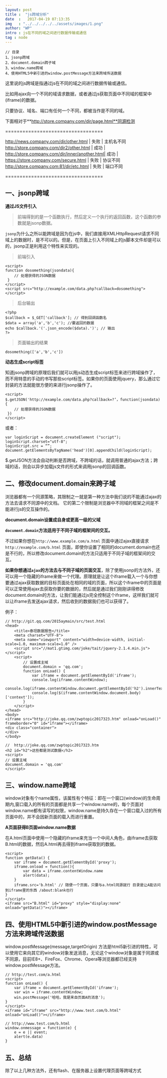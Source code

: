 ```yaml
---
layout: post
title :  "js跨域分析"
date  :   2017-04-19 07:13:35
img   : "../../../../../assets/images/1.png"
author: "WP"
intro : js在不同的域之间进行数据传输或通信
tag : node
---
```


	// 目录
	1、jsonp跨域
	2、document.domain跨子域
	3、window.name跨域
	4、使用HTML5中新引进的window.postMessage方法来跨域传送数据
	
这里说的js跨域是指通过js在不同的域之间进行数据传输或通信。

比如用ajax向一个不同的域请求数据，或者通过js获取页面中不同域的框架中(iframe)的数据。

只要协议、域名、端口有任何一个不同，都被当作是不同的域。

下面相对于**http://store.company.com/dir/page.html**同源检测

==================================

http://news.company.com/dir/other.html         | 失败 | 主机名不同
http://store.company.com/dir2/other.html       | 成功 |
http://store.company.com/dir/inner/another.html| 成功 | 
https://store.company.com/secure.html          | 失败 | 协议不同
http://store.company.com:81/dir/etc.html       | 失败 | 端口不同

==================================

## 一、jsonp跨域

**通过JS文件引入**

> 前端得到的是一个函数执行，然后定义一个执行的返回函数，这个函数的参数就是jsonp数据。

`jsonp`为什么之所以能跨域是因为在js中，我们直接用XMLHttpRequest请求不同域上的数据时，是不可以的。但是，在页面上引入不同域上的js脚本文件却是可以的，jsonp正是利用这个特性来实现的。

>前端引入   

	
	<script>
	function dosomething(jsondata){
	    // 处理获得的JSON数据
	 }
	</script>      
	<script src="http://example.com/data.php?callback=dosomething"></script>

> 后台输出
    

	<?php
	$callback = $_GET['callback']; // 得到回调函数名
	$data = array('a','b','c'); //要返回的数据
	echo $callback.'('.json_encode($data).')'; // 输出
	?>

> 页面输出的结果
    

	dosomething(['a','b','c'])

**动态生成script标签**

知道jsonp跨域的原理后我们就可以用js动态生成script标签来进行跨域操作了，而不用特意的手动的书写那些script标签。如果你的页面使用jquery，那么通过它封装的方法就能很方便的来进行jsonp操作了。

	<script>
	$.getJSON('http://example.com/data.php?callback=?‘，function(jsondata){
	    // 处理获得的JSON数据
	 })
	</script>

或者：

	var loginScript = document.createElement ("script");
	loginScript.charset="utf-8";
	loginScript.src = “”;
	document.getElementsByTagName('head')[0].appendChild(loginScript);


$.getJSON方法会自动判断是否跨域，不跨域的话，就调用普通的ajax方法；跨域的话，则会以异步加载js文件的形式来调用jsonp的回调函数。

## 二、修改document.domain来跨子域

浏览器都有一个同源策略，其限制之一就是第一种方法中我们说的不能通过ajax的方法去请求不同源中的文档。 它的第二个限制是浏览器中不同域的框架之间是不能进行js的交互操作的。

**document.domain设置成自身或更高一级的父域**

**`document.domain`方法适用于不同子域的框架间的交互。**

不过如果你想在`http://www.example.com/a.html` 页面中通过ajax直接请求`http://example.com/b.html` 页面，即使你设置了相同的document.domain也还是不行的，所以修改document.domain的方法只适用于不同子域的框架间的交互。

**如果你想通过`ajax`的方法去与不同子域的页面交互**，除了使用jsonp的方法外，还可以用一个隐藏的iframe来做一个代理。原理就是让这个iframe载入一个与你想要通过ajax获取数据的目标页面处在相同的域的页面，所以这个iframe中的页面是可以正常使用ajax去获取你要的数据的，然后就是通过我们刚刚讲得修改document.domain的方法，让我们能通过js完全控制这个iframe，这样我们就可以让iframe去发送ajax请求，然后收到的数据我们也可以获得了。

例子：

	// http://git.qq.com/2015aymain/src/test.html
	<head>
	    <title>泰坦数据报告</title>
	    <meta charset="UTF-8">
	    <meta name="viewport" content="width=device-width, initial-scale=1.0, maximum-scale=1.0" />
	    <script src="//mat1.gtimg.com/joke/tait/jquery-2.1.4.min.js"></script>
	    <script>
	        // 设置成主域
	        document.domain = 'qq.com';
	        function onLoad() {
	            var iframe = document.getElementById('iframe');
	            console.log(iframe.contentWindow);
	            console.log(iframe.contentWindow.document.getElementById('h2').innerText);
	            console.log($(iframe.contentWindow.document.body)['context']);
	        }
	    </script>
	</head>
	<body>
	<iframe src="http://joke.qq.com/zwptopic2017323.htm" onload="onLoad()" frameborder="0" id="iframe"></iframe>
	<div class="container">
	</div>
	</body>
	
	//  http://joke.qq.com/zwptopic2017323.htm 
	<h2 id="h2">这些都是测试数据</h2>
	<script>
	// 设置主域
	document.domain = 'qq.com'
	</script>


## 三、window.name跨域

window对象有个name属性，该属性有个特征：即在一个窗口(window)的生命周期内,窗口载入的所有的页面都是共享一个window.name的，每个页面对window.name都有读写的权限，window.name是持久存在一个窗口载入过的所有页面中的，并不会因新页面的载入而进行重置。

**A页面获得B页面window.name数据**

在A.html页面中使用一个隐藏的iframe来充当一个中间人角色，由iframe去获取B.html的数据，然后A.html再去得到iframe获取到的数据。


	<script>
	function getData() {
	    var iframe = document.getElementById('proxy');
	    iframe.onload = function(){
	        var data = iframe.contentWindow.name
	        alert(data);
	    }
	    iframe.src='b.html' // 随便一个页面，只要与a.html同源就行 目录是让A能访问到iframe里的东西 /about:blank也行
	}
	</script>
	<iframe src="B.html" id="proxy" style="display:none" onload="getData()"></iframe>


## 四、使用HTML5中新引进的window.postMessage方法来跨域传送数据

window.postMessage(message,targetOrigin) 方法是html5新引进的特性，可以使用它来向其它的window对象发送消息，无论这个window对象是属于同源或不同源，目前IE8+、FireFox、Chrome、Opera等浏览器都已经支持window.postMessage方法。


	// http://test.com/a.html
	<script>
	function onLoad() {
	    var iframe = document.getElementById('iframe');
	    var win = iframe.contentWindow;
	    win.postMessage('哈哈，我是来自页面A的消息');
	}
	</script>
	<iframe id="iframe" src="http://www.test.com/b.html" onload="onLoad()"></iframe>
	
	// http://www.test.com/b.html
	window.onmessage = function(e) {
	    e = e || event;
	    alert(e.data)
	}

## 五、总结

除了以上几种方法外，还有flash、在服务器上设置代理页面等跨域方式






 





